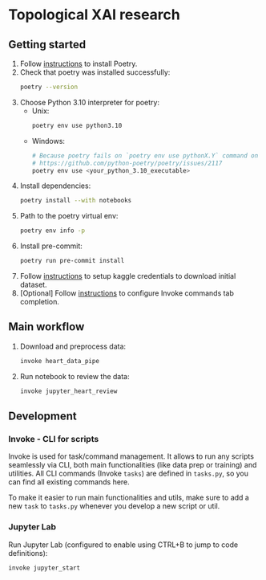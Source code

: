 # Topological XAI research

## Getting started

1. Follow [instructions](https://github.com/python-poetry/install.python-poetry.org) to install Poetry.
1. Check that poetry was installed successfully:
   ```bash
   poetry --version
   ```
1. Choose Python 3.10 interpreter for poetry:
   - Unix:
     ```bash
     poetry env use python3.10
     ```
   - Windows:
     ```bash
     # Because poetry fails on `poetry env use pythonX.Y` command on Windows
     # https://github.com/python-poetry/poetry/issues/2117
     poetry env use <your_python_3.10_executable>
     ```
1. Install dependencies:
   ```bash
   poetry install --with notebooks
   ```
1. Path to the poetry virtual env:
   ```bash
   poetry env info -p
   ```
1. Install pre-commit:
   ```bash
   poetry run pre-commit install
   ```
1. Follow [instructions](https://www.kaggle.com/docs/api#authentication) to setup kaggle credentials to download initial dataset.
1. \[Optional\] Follow [instructions](https://docs.pyinvoke.org/en/1.0/invoke.html#shell-tab-completion) to configure Invoke commands tab completion.

## Main workflow

1. Download and preprocess data:
   ```bash
   invoke heart_data_pipe
   ```
1. Run notebook to review the data:
   ```bash
   invoke jupyter_heart_review
   ```

## Development

### Invoke - CLI for scripts

Invoke is used for task/command management. It allows to run any scripts seamlessly via CLI, both main functionalities (like data prep or training) and utilities.  All CLI commands (Invoke `tasks`) are defined in `tasks.py`, so you can find all existing commands here.

To make it easier to run main functionalities and utils, make sure to add a new `task` to `tasks.py` whenever you develop a new script or util.

### Jupyter Lab

Run Jupyter Lab (configured to enable using CTRL+B to jump to code definitions):

```bash
invoke jupyter_start
```

